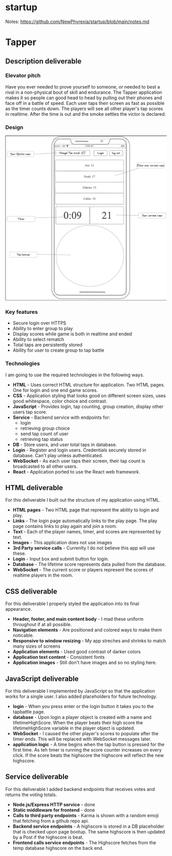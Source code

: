 # startup

Notes: https://github.com/NewPhyrexia/startup/blob/main/notes.md

# Tapper

## Description deliverable

### Elevator pitch

Have you ever needed to prove yourself to someone, or needed to best a rival in a non-physical bout of skill and endurance. The Tapper application makes it so people can good head to head by pulling out their phones and face off in a battle of speed. Each user taps their screen as fast as possible as the timer counts down. The players will see all other player's tap scores in realtime. After the time is out and the smoke settles the victor is declared.  

### Design

![Mock](TapperMock.png)

### Key features

- Secure login over HTTPS
- Ability to enter group to play
- Display scores while game is both in realtime and ended
- Ability to select rematch
- Total taps are persistently stored
- Ability for user to create group to tap battle

### Technologies

I am going to use the required technologies in the following ways.

- **HTML** - Uses correct HTML structure for application. Two HTML pages. One for login and one end game scores.
- **CSS** - Application styling that looks good on different screen sizes, uses good whitespace, color choice and contrast.
- **JavaScript** - Provides login, tap counting, group creation, display other users tap score.
- **Service** - Backend service with endpoints for:
  - login
  - retrieving group choice
  - send tap count of user
  - retrieving tap status
- **DB** - Store users, and user total taps in database.
- **Login** - Register and login users. Credentials securely stored in database. Can't play unless authenticated.
- **WebSocket** - As each user taps their screen, their tap count is broadcasted to all other users.
- **React** - Application ported to use the React web framework.
## HTML deliverable

For this deliverable I built out the structure of my application using HTML.

- **HTML pages** - Two HTML page that represent the ability to login and play.
- **Links** - The login page automatically links to the play page. The play page contains links to play again and join a room.
- **Text** - Each of the player names, timer, and scores are represented by text.
- **Images** - This application does not use images
- **3rd Party service calls** - Currenlty I do not believe this app will use these.
- **Login** - Input box and submit button for login.
- **Database** - The lifetime score represents data pulled from the database.
- **WebSocket** - The current score or players represent the scores of realtime players in the room.

## CSS deliverable

For this deliverable I properly styled the application into its final appearance.

- **Header, footer, and main content body** - I mad these uniform throughout if at all possible.
- **Navigation elements** - Are positioned and colored ways to make them noticable.
- **Responsive to window resizing** - My app streches and shrinks to match many sizes of screens
- **Application elements** - Used good contrast of darker colors
- **Application text content** - Consistent fonts
- **Application images** - Still don't have images and so no styling here.

## JavaScript deliverable

For this deliverable I implemented by JavaScript so that the application works for a single user. I also added placeholders for future technology.

- **login** - When you press enter or the login button it takes you to the tapbattle page.
- **database** - Upon login a player object is created with a name and lifetimeHighScore. When the player beats their high score the lifetimeHighScore variable in the player object is updated.
- **WebSocket** - I caused the other player's scores to populate after the timer ends. This will be replaced with WebSocket messages later.
- **application logic** - A time begins when the tap button is pressed for the first time. As teh timer is running the score counter increases on every click. If the score beats the highscore the highscore will reflect the new highscore.

## Service deliverable

For this deliverable I added backend endpoints that receives votes and returns the voting totals.

- **Node.js/Express HTTP service** - done
- **Static middleware for frontend** - done
- **Calls to third party endpoints** - Karma is shown with a random emoji that fetching from a github repo api.
- **Backend service endpoints** - A highscore is stored in a DB placeholder that is checked upon page bootup. The same highscore is then updated by a Post if the highscore is beat.
- **Frontend calls service endpoints** - The Highscore fetches from the temp database highscore on the back end.
